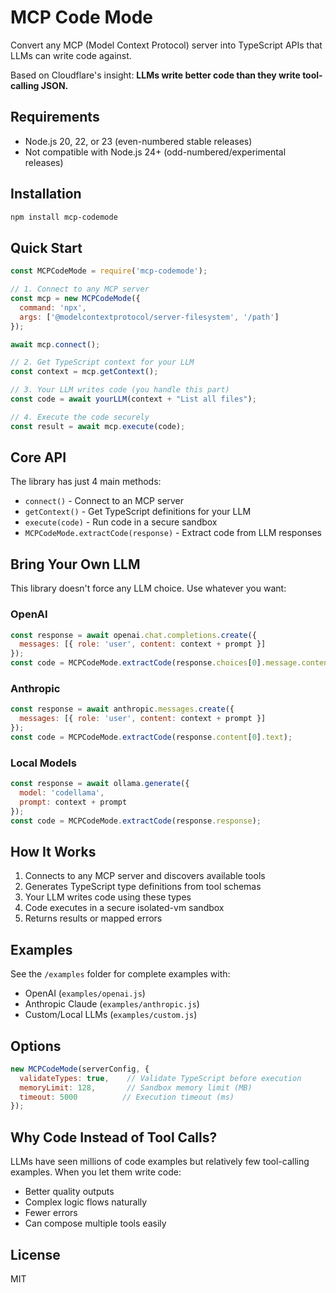 # MCP Code Mode

Convert any MCP (Model Context Protocol) server into TypeScript APIs that LLMs can write code against.

Based on Cloudflare's insight: **LLMs write better code than they write tool-calling JSON.**

## Requirements

- Node.js 20, 22, or 23 (even-numbered stable releases)
- Not compatible with Node.js 24+ (odd-numbered/experimental releases)

## Installation

```bash
npm install mcp-codemode
```

## Quick Start

```javascript
const MCPCodeMode = require('mcp-codemode');

// 1. Connect to any MCP server
const mcp = new MCPCodeMode({
  command: 'npx',
  args: ['@modelcontextprotocol/server-filesystem', '/path']
});

await mcp.connect();

// 2. Get TypeScript context for your LLM
const context = mcp.getContext();

// 3. Your LLM writes code (you handle this part)
const code = await yourLLM(context + "List all files");

// 4. Execute the code securely
const result = await mcp.execute(code);
```

## Core API

The library has just 4 main methods:

- `connect()` - Connect to an MCP server
- `getContext()` - Get TypeScript definitions for your LLM
- `execute(code)` - Run code in a secure sandbox
- `MCPCodeMode.extractCode(response)` - Extract code from LLM responses

## Bring Your Own LLM

This library doesn't force any LLM choice. Use whatever you want:

### OpenAI
```javascript
const response = await openai.chat.completions.create({
  messages: [{ role: 'user', content: context + prompt }]
});
const code = MCPCodeMode.extractCode(response.choices[0].message.content);
```

### Anthropic
```javascript
const response = await anthropic.messages.create({
  messages: [{ role: 'user', content: context + prompt }]
});
const code = MCPCodeMode.extractCode(response.content[0].text);
```

### Local Models
```javascript
const response = await ollama.generate({
  model: 'codellama',
  prompt: context + prompt
});
const code = MCPCodeMode.extractCode(response.response);
```

## How It Works

1. Connects to any MCP server and discovers available tools
2. Generates TypeScript type definitions from tool schemas
3. Your LLM writes code using these types
4. Code executes in a secure isolated-vm sandbox
5. Returns results or mapped errors

## Examples

See the `/examples` folder for complete examples with:
- OpenAI (`examples/openai.js`)
- Anthropic Claude (`examples/anthropic.js`)
- Custom/Local LLMs (`examples/custom.js`)

## Options

```javascript
new MCPCodeMode(serverConfig, {
  validateTypes: true,    // Validate TypeScript before execution
  memoryLimit: 128,       // Sandbox memory limit (MB)
  timeout: 5000          // Execution timeout (ms)
});
```

## Why Code Instead of Tool Calls?

LLMs have seen millions of code examples but relatively few tool-calling examples. When you let them write code:
- Better quality outputs
- Complex logic flows naturally
- Fewer errors
- Can compose multiple tools easily

## License

MIT